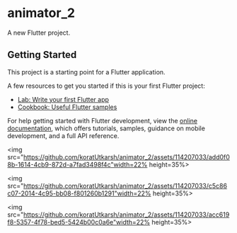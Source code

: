 # animator_2

A new Flutter project.

## Getting Started

This project is a starting point for a Flutter application.

A few resources to get you started if this is your first Flutter project:

- [Lab: Write your first Flutter app](https://docs.flutter.dev/get-started/codelab)
- [Cookbook: Useful Flutter samples](https://docs.flutter.dev/cookbook)

For help getting started with Flutter development, view the
[online documentation](https://docs.flutter.dev/), which offers tutorials,
samples, guidance on mobile development, and a full API reference.


<p float="center">
  
  <img src="https://github.com/koratUtkarsh/animator_2/assets/114207033/add0f08b-1614-4cb9-872d-a7fad3498f4c"width=22% height=35%>

  <img src="https://github.com/koratUtkarsh/animator_2/assets/114207033/c5c86c07-2014-4c95-bb08-f801260b1291"width=22% height=35%>

  <img src="https://github.com/koratUtkarsh/animator_2/assets/114207033/acc619f8-5357-4f78-bed5-5424b00c0a6e"width=22% height=35%>

            


  </p>
